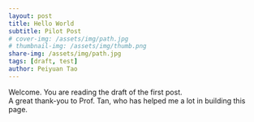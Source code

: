 ```yaml
---
layout: post
title: Hello World
subtitle: Pilot Post
# cover-img: /assets/img/path.jpg
# thumbnail-img: /assets/img/thumb.png
share-img: /assets/img/path.jpg
tags: [draft, test]
author: Peiyuan Tao
---
```

Welcome. You are reading the draft of the first post.  
A great thank-you to Prof. Tan, who has helped me a lot in building this page.
